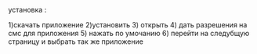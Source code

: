 установка :

1)скачать приложение 2)установить 3) открыть 4) дать разрешения на смс для приложения 5) нажать по умочанию 6) перейти на следубщую страницу и выбрать так же приложение
